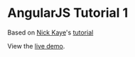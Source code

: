 AngularJS Tutorial 1
====================

Based on [Nick Kaye](http://www.nickkaye.com)'s [tutorial](https://www.airpair.com/angularjs/building-angularjs-app-tutorial)

View the [live demo](http://mariobox.github.io/angulartestsite).
